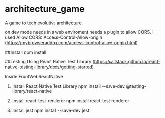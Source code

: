 # architecture_game
A game to tech evolutive architecture

on dev mode needs in a web enviroment needs a plugin to allow CORS. I used Allow CORS: Access-Control-Allow-origin (https://mybrowseraddon.com/access-control-allow-origin.html)

##Install
npm install

##Testing
Using React Native Test Library (https://callstack.github.io/react-native-testing-library/docs/getting-started)


Inside FrontWebReactNative
1. Install React Native Test Library
npm install --save-dev @testing-library/react-native 

2. Install react-test-renderer
npm install react-test-renderer

3. Install jest
npm install --save-dev jest
